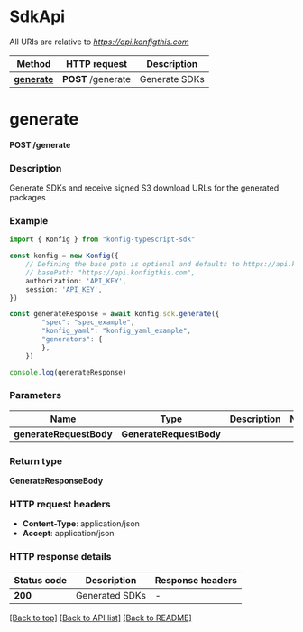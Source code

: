 # SdkApi

All URIs are relative to *https://api.konfigthis.com*

Method | HTTP request | Description
------------- | ------------- | -------------
[**generate**](SdkApi.md#generate) | **POST** /generate | Generate SDKs


# **generate**

#### **POST** /generate

### Description
Generate SDKs and receive signed S3 download URLs for the generated packages

### Example


```typescript
import { Konfig } from "konfig-typescript-sdk"

const konfig = new Konfig({
    // Defining the base path is optional and defaults to https://api.konfigthis.com
    // basePath: "https://api.konfigthis.com",
    authorization: 'API_KEY',
    session: 'API_KEY',
})

const generateResponse = await konfig.sdk.generate({
        "spec": "spec_example",
        "konfig_yaml": "konfig_yaml_example",
        "generators": {
        },
    })

console.log(generateResponse)

```


### Parameters

Name | Type | Description  | Notes
------------- | ------------- | ------------- | -------------
 **generateRequestBody** | **GenerateRequestBody**|  |


### Return type

**GenerateResponseBody**

### HTTP request headers

 - **Content-Type**: application/json
 - **Accept**: application/json


### HTTP response details
| Status code | Description | Response headers |
|-------------|-------------|------------------|
**200** | Generated SDKs |  -  |

[[Back to top]](#) [[Back to API list]](../README.md#documentation-for-api-endpoints) [[Back to README]](../README.md)


